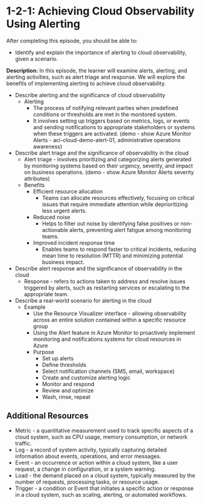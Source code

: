 # 1-2-1: Achieving Cloud Observability Using Alerting

After completing this episode, you should be able to:

+ Identify and explain the importance of alerting to cloud observability, given a scenario.

**Description:** In this episode, the learner will examine alerts, alerting, and alerting activities, such as alert triage and response. We will explore the benefits of implementing alerting to achieve cloud observability.

+ Describe alerting and the significance of cloud observability
  + Alerting
    + The process of notifying relevant parties when predefined conditions or thresholds are met in the monitored system.
    + It involves setting up triggers based on metrics, logs, or events and sending notifications to appropriate stakeholders or systems when these triggers are activated. \(demo - show Azure Monitor Alerts - aci-cloud-demo-alert-01, administrative operations awareness\)
+ Describe alert triage and the significance of observability in the cloud
  + Alert triage - involves prioritizing and categorizing alerts generated by monitoring systems based on their urgency, severity, and impact on business operations. \(demo - show Azure Monitor Alerts severity attributes\)
  + Benefits
    + Efficient resource allocation
      + Teams can allocate resources effectively, focusing on critical issues that require immediate attention while deprioritizing less urgent alerts. 
    + Reduced noise
      + Helps to filter out noise by identifying false positives or non-actionable alerts, preventing alert fatigue among monitoring teams.
    + Improved incident response time
      + Enables teams to respond faster to critical incidents, reducing mean time to resolution \(MTTR\) and minimizing potential business impact.
+ Describe alert response and the significance of observability in the cloud
  + Response - refers to actions taken to address and resolve issues triggered by alerts, such as restarting services or escalating to the appropriate team.
+ Describe a real-world scenario for alerting in the cloud
  + Example
    + Use the Resource Visualizer interface - allowing observability across an entire solution contained within a specific resource group
    + Using the Alert feature in Azure Monitor to proactively implement monitoring and notifications systems for cloud resources in Azure
    + Purpose
      + Set up alerts
      + Define thresholds
      + Select notification channels \(SMS, email, workspace\)
      + Create and customize alerting logic
      + Monitor and respond
      + Review and optimize
      + Wash, rinse, repeat
      
## Additional Resources
+ Metric - a quantitative measurement used to track specific aspects of a cloud system, such as CPU usage, memory consumption, or network traffic.
+ Log - a record of system activity, typically capturing detailed information about events, operations, and error messages.
+ Event - an occurrence or action within a cloud system, like a user request, a change in configuration, or a system warning.
+ Load - the demand placed on a cloud system, typically measured by the number of requests, processing tasks, or resource usage.
+ Trigger - a condition or Event that initiates a specific action or response in a cloud system, such as scaling, alerting, or automated workflows.